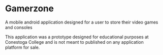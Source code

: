 # Gamerzone
A mobile android application designed for a user to store their video games and consoles

This application was a prototype designed for educational purposes at Conestoga College and is not meant to published on any application platform for sale.
